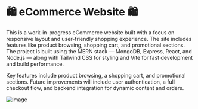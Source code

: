 # 🛍️ eCommerce Website 🛍️
This is a work-in-progress eCommerce website built with a focus on responsive layout and user-friendly shopping experience. 
The site includes features like product browsing, shopping cart, and promotional sections. The project is built using the MERN stack — 
MongoDB, Express, React, and Node.js — along with Tailwind CSS for 
styling and Vite for fast development and build performance.

Key features include product browsing, a shopping cart, and promotional sections. Future improvements will include user authentication, 
a full checkout flow, and backend integration for dynamic content and orders.

![image](https://github.com/user-attachments/assets/2e2986fd-c82d-4d20-8108-31588c0430a6)


